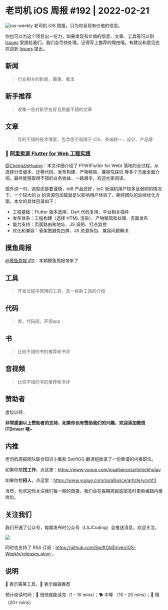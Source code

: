 # 老司机 iOS 周报 #192 | 2022-02-21

![ios-weekly](https://github.com/SwiftOldDriver/iOS-Weekly/blob/master/assets/ios-weekly.png?raw=true)
老司机 iOS 周报，只为你呈现有价值的信息。

你也可以为这个项目出一份力，如果发现有价值的信息、文章、工具等可以到 [Issues](https://github.com/SwiftOldDriver/iOS-Weekly/issues) 里提给我们，我们会尽快处理。记得写上推荐的理由哦。有建议和意见也欢迎到 [Issues](https://github.com/SwiftOldDriver/iOS-Weekly/issues) 提出。

## 新闻

> 行业相关的新闻、趣事、看法

## 新手推荐

> 收集一些对新手友好且质量不错的文章

## 文章

> 写的不错的技术博客，包含但不局限于 iOS、多端统一、设计、产品等

### 🐢 [阿里卖家 Flutter for Web 工程实践](https://mp.weixin.qq.com/s/pai_9kJuAdD0RoZOdemL9w)

[@ChengzhiHuang](https://github.com/ChengzhiHuang)：本文详细介绍了 FFW(Flutter for Web) 落地的全过程，从选择分支版本、迁移代码、发布构建、产物精简、兼容性踩坑 等多个方面全面介绍。最终能够取得不错的业务收益，一路艰辛，欢迎大家阅读。

插外说一句，选型还是要谨慎，toB 产品还好，toC 低端机用户较多且弱网的情况下，一个较大的 js 的资源包加载就足以影响用户体验了，期待团队的后续优化方案。本文的具体目录如下：

- 工程基础：Flutter 版本选择、Dart 代码复用、平台相关插件
- 发布体系：工程构建（选择 HTML 渲染）、产物精简和处理、页面发布
- 能力支持：页面路由和地址、JS 调用、打点监控
- 优化和兼容：骨架图避免白屏、JS 资源拆包、兼容问题解决

## 摸鱼周报

[@摸鱼周报 #11](https://mp.weixin.qq.com/s/hE9wYlLX8F1sKjIF5eIPVQ)：本期摸鱼周报带来了

## 工具

> 开发过程中常用的工具，及一些新工具的介绍

## 代码

> 库，代码段，开源app

## 书

> 比较不错的书的推荐和书评

## 音视频

> 比较不错的书的推荐和书评

## 赞助者

虚位以待..

**非常感谢以上赞助者的支持，如果你也有赞助我们的兴趣，欢迎添加微信 iTDriverr 哦~**

## 内推

老司机周报团队联合知识小集和 SwiftGG 翻译组收录了一份靠谱的内推职位。

如果你想**找工作**，点这里：https://www.yuque.com/iosalliance/article/bhutav

如果你想**招人**，点这里：https://www.yuque.com/iosalliance/article/ycyhf3

当然，也欢迎你关注我们每一期的周报，我们会在每期周报底部及时更新编辑内推岗位。

## 关注我们

我们开通了公众号，每期发布时公众号（LSJCoding）会推送消息，欢迎关注。

![](https://github.com/SwiftOldDriver/iOS-Weekly/blob/master/assets/qrcode_for_wechat.jpg?raw=true)

同时也支持了 RSS 订阅：https://github.com/SwiftOldDriver/iOS-Weekly/releases.atom 。

## 说明

🚧 表示需某工具，🌟 表示编辑推荐

预计阅读时间：🐎 很快就能读完（1 - 10 mins）；🐕 中等 （10 - 20 mins）；🐢 慢（20+ mins）
